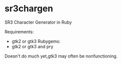 # sr3chargen

SR3 Character Generator in Ruby

Requirements:
  - gtk2 or gtk3
Rubygems:
  - gtk2 or gtk3 and pry
  
Doesn't do much yet,gtk3 may often be nonfunctioning.


